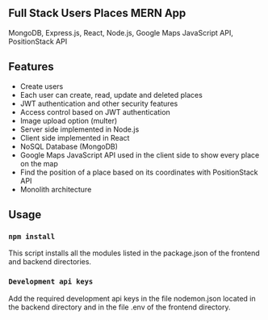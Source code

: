 ## Full Stack Users Places MERN App

MongoDB, Express.js, React, Node.js, Google Maps JavaScript API, PositionStack API

## Features

- Create users
- Each user can create, read, update and deleted places
- JWT authentication and other security features
- Access control based on JWT authentication
- Image upload option (multer)
- Server side implemented in Node.js
- Client side implemented in React
- NoSQL Database (MongoDB)
- Google Maps JavaScript API used in the client side to show every place on the map
- Find the position of a place based on its coordinates with PositionStack API
- Monolith architecture

## Usage

### `npm install`

This script installs all the modules listed in the package.json of the frontend and backend directories.

### `Development api keys`

Add the required development api keys in the file nodemon.json located in the backend directory and in the file .env of the frontend directory.
